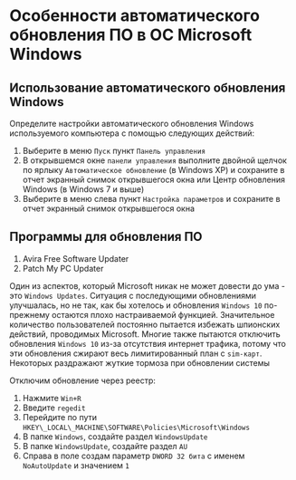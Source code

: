 # Особенности автоматического обновления ПО в ОС Microsoft Windows

## Использование автоматического обновления Windows

Определите настройки автоматического обновления Windows используемого компьютера с помощью следующих действий:

1. Выберите в меню `Пуск` пункт `Панель управления`
2. В открывшемся окне `панели управления` выполните двойной щелчок по ярлыку `Автоматическое обновление` (в Windows XP) и сохраните в отчет экранный снимок открывшегося окна или Центр обновления
   Windows (в Windows 7 и выше)
3. Выберите в меню слева пункт `Настройка параметров` и сохраните в отчет экранный снимок открывшегося окна

## Программы для обновления ПО

1. Avira Free Software Updater
2. Patch My PC Updater

Один из аспектов, который Microsoft никак не может довести до ума - это `Windows Updates`. Ситуация с последующими обновлениями улучшалась, но не так, как бы хотелось и обновления `Windows 10`
по-прежнему остаются плохо настраиваемой функцией. Значительное количество пользователей постоянно пытается избежать шпионских действий, проводимых Microsoft. Многие также пытаются отключить
обновления `Windows 10` из-за отсутствия интернет трафика, потому что эти обновления сжирают весь лимитированный план с `sim-карт`. Некоторых раздражают жуткие тормоза при обновлении системы

Отключим обновление через реестр:

1. Нажмите `Win+R`
2. Введите `regedit`
3. Перейдите по пути `HKEY\_LOCAL\_MACHINE\SOFTWARE\Policies\Microsoft\Windows`
4. В папке `Windows`, создайте раздел `WindowsUpdate`
5. В папке `WindowsUpdate`, создайте раздел `AU`
6. Справа в поле создам параметр `DWORD 32 бита` с именем `NoAutoUpdate` и значением `1`
